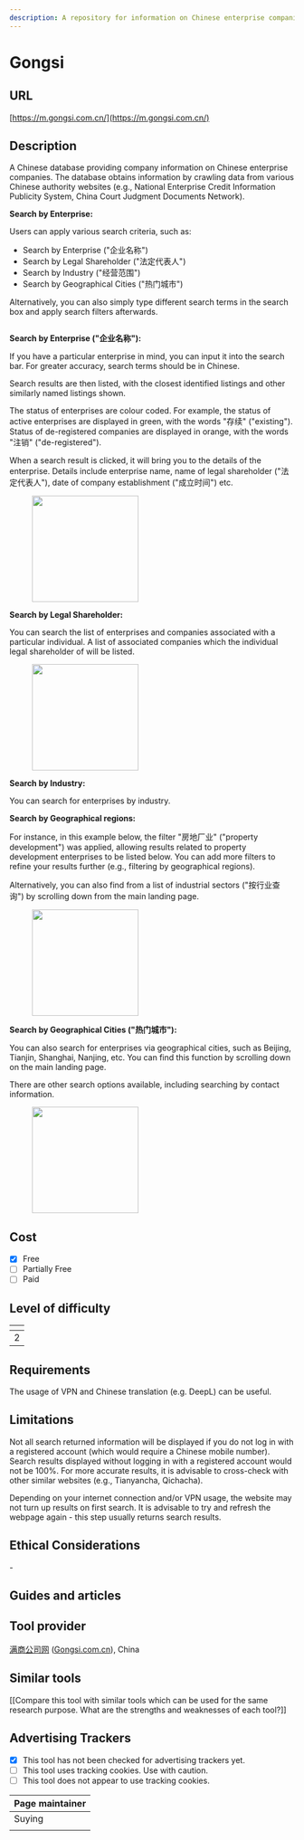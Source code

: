 ```yaml
---
description: A repository for information on Chinese enterprise companies.
---
```


# Gongsi

## URL

[https://m.gongsi.com.cn/](https://m.gongsi.com.cn/)

## Description

A Chinese database providing company information on Chinese enterprise companies. The database obtains information by crawling data from various Chinese authority websites (e.g., National Enterprise Credit Information Publicity System, China Court Judgment Documents Network).

**Search by Enterprise:**&#x20;

Users can apply various search criteria, such as:

* Search by Enterprise ("企业名称")
* Search by Legal Shareholder ("法定代表人")
* Search by Industry ("经营范围")
* Search by Geographical Cities ("热门城市")

Alternatively, you can also simply type different search terms in the search box and apply search filters afterwards.

<figure><img src=".gitbook/assets/Screenshot 2025-07-19 115637.png" alt=""><figcaption></figcaption></figure>



**Search by Enterprise ("企业名称"):**&#x20;

If you have a particular enterprise in mind, you can input it into the search bar. For greater accuracy, search terms should be in Chinese.

Search results are then listed, with the closest identified listings and other similarly named listings shown.

The status of enterprises are colour coded. For example, the status of active enterprises are displayed in green, with the words "存续" ("existing"). Status of de-registered companies are displayed in orange, with the words "注销" ("de-registered").

When a search result is clicked, it will bring you to the details of the enterprise. Details include enterprise name, name of legal shareholder ("法定代表人"),  date of company establishment ("成立时间") etc.

<figure><img src=".gitbook/assets/image (5).png" alt="" width="188"><figcaption></figcaption></figure>

**Search by Legal Shareholder:**

You can search the list of enterprises and companies associated with a particular individual. A list of associated companies which the individual legal shareholder of will be listed.

<figure><img src=".gitbook/assets/image.png" alt="" width="188"><figcaption></figcaption></figure>

**Search by Industry:**

You can search for enterprises by industry.&#x20;

**Search by Geographical regions:**

For instance, in this example below, the filter "房地厂业" ("property development") was applied, allowing results related to property development enterprises to be listed below. You can add more filters to refine your results further (e.g., filtering by geographical regions).

Alternatively, you can also find from a list of industrial sectors ("按行业查询") by scrolling down from the main landing page.

<figure><img src=".gitbook/assets/image (1).png" alt="" width="188"><figcaption></figcaption></figure>

**Search by Geographical Cities ("热门城市"):**

You can also search for enterprises via geographical cities, such as Beijing, Tianjin, Shanghai, Nanjing, etc. You can find this function by scrolling down on the main landing page.

There are other search options available, including searching by contact information.

<figure><img src=".gitbook/assets/image (6).png" alt="" width="188"><figcaption></figcaption></figure>

## Cost

* [x] Free
* [ ] Partially Free
* [ ] Paid

## Level of difficulty

<table><thead><tr><th data-type="rating" data-max="5"></th></tr></thead><tbody><tr><td>2</td></tr></tbody></table>

## Requirements

The usage of VPN and Chinese translation (e.g. DeepL) can be useful.

## Limitations

Not all search returned information will be displayed if you do not log in with a registered account (which would require a Chinese mobile number). Search results displayed without logging in with a registered account would not be 100%. For more accurate results, it is advisable to cross-check with other similar websites (e.g., Tianyancha, Qichacha).

Depending on your internet connection and/or VPN usage, the website may not turn up results on first search. It is advisable to try and refresh the webpage again - this step usually returns search results.

## Ethical Considerations

\-

## Guides and articles



## Tool provider

[满商公司网](https://www.gongsi.com.cn/) ([Gongsi.com.cn](https://www.gongsi.com.cn/)), China

## Similar tools

\[\[Compare this tool with similar tools which can be used for the same research purpose. What are the strengths and weaknesses of each tool?]]

## Advertising Trackers

* [x] This tool has not been checked for advertising trackers yet.
* [ ] This tool uses tracking cookies. Use with caution.
* [ ] This tool does not appear to use tracking cookies.

| Page maintainer |
| --------------- |
| Suying          |
|                 |
